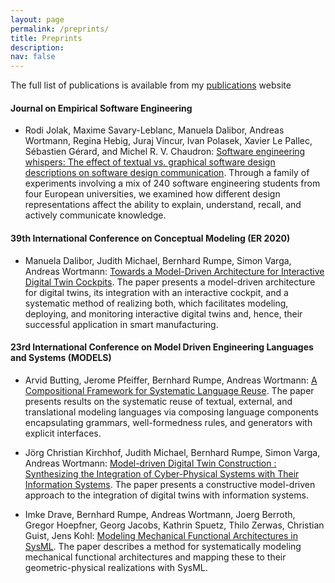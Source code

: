 ```yaml
---
layout: page
permalink: /preprints/
title: Preprints
description: 
nav: false
---
```


The full list of publications is available from my [publications](../publications/) website

#### Journal on Empirical Software Engineering

- Rodi Jolak, Maxime Savary-Leblanc, Manuela Dalibor, Andreas Wortmann, Regina Hebig, Juraj Vincur, Ivan Polasek, Xavier Le Pallec, Sébastien Gérard, and Michel R. V. Chaudron: [Software engineering whispers: The effect of textual vs. graphical software design descriptions on software design communication](https://link.springer.com/article/10.1007/s10664-020-09835-6?wt_mc=Internal.Event.1.SEM.ArticleAuthorOnlineFirst). Through a family of experiments involving a mix of 240 software engineering students from four European universities, we examined how different design representations affect the ability to explain, understand, recall, and actively communicate knowledge.

#### 39th International Conference on Conceptual Modeling (ER 2020)

- Manuela Dalibor, Judith Michael, Bernhard Rumpe, Simon Varga, Andreas Wortmann: [Towards a Model-Driven Architecture for Interactive Digital Twin Cockpits](https://raw.githubusercontent.com/awortmann/awortmann.github.io/master/downloads/preprints/2020/er/Towards_a_Model-Driven_Architecture_for_Interactive_Digital_Twin_Cockpits.pdf). The paper presents a model-driven architecture for digital twins, its integration with an interactive cockpit, and a systematic method of realizing both, which facilitates modeling, deploying, and monitoring interactive digital twins and, hence, their successful application in smart manufacturing.

#### 23rd International Conference on Model Driven Engineering Languages and Systems (MODELS)

- Arvid Butting, Jerome Pfeiffer, Bernhard Rumpe, Andreas Wortmann: [A Compositional Framework for Systematic Language Reuse](https://raw.githubusercontent.com/awortmann/awortmann.github.io/master/downloads/preprints/2020/models/A_Compositional_Frameworkfor_Systematic_Modeling_Language_Reuse.pdf). The paper presents results on the systematic reuse of textual, external, and translational modeling languages via composing language components encapsulating grammars, well-formedness rules, and generators with explicit interfaces.

- Jörg Christian Kirchhof, Judith Michael, Bernhard Rumpe, Simon Varga, Andreas Wortmann: [Model-driven Digital Twin Construction : Synthesizing the Integration of Cyber-Physical Systems with Their Information Systems](https://raw.githubusercontent.com/awortmann/awortmann.github.io/master/downloads/preprints/2020/models/Model-driven_Digital_Twin_Construction_-_Synthesizing_the_Integration_of_Cyber-Physical_Systems_with_Their_Information_Systems.pdf). The paper presents a constructive model-driven approach to the integration of digital twins with information systems.

- Imke Drave, Bernhard Rumpe, Andreas Wortmann, Joerg Berroth, Gregor Hoepfner, Georg Jacobs, Kathrin Spuetz, Thilo Zerwas, Christian Guist, Jens Kohl: [Modeling Mechanical Functional Architectures in SysML](https://raw.githubusercontent.com/awortmann/awortmann.github.io/master/downloads/preprints/2020/models/Modeling_Mechanical_Functional_Architectures_in_SysML.PDF). The paper describes a method for systematically modeling mechanical functional architectures and mapping these to their geometric-physical realizations with SysML.
